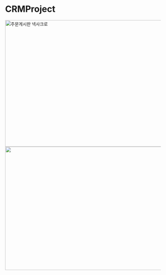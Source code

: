 # CRMProject

<img src="https://cdn.inflearn.com/public/files/courses/330189/72c67625-adfb-4dcb-8950-99f27147e7da/vod 강의자료 미리보기2.png" alt="주문게시판 넥사크로" title="주문게시판 작업 중" width="728" height="410">
<img src="https://cdn.inflearn.com/public/files/courses/330189/dd393281-4e50-4087-b12a-29356024ce62/vod 강의자료 미리보기3.png" alt="" width="750" height="400">
